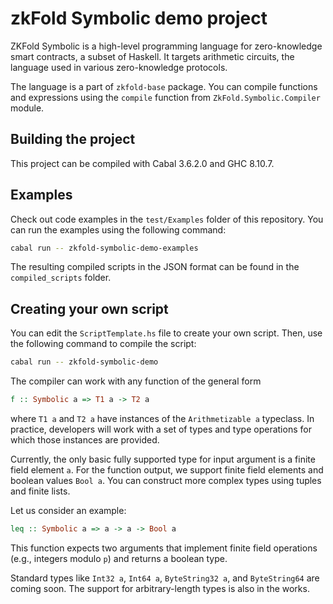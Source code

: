 # zkFold Symbolic demo project

ZKFold Symbolic is a high-level programming language for zero-knowledge smart contracts, a subset of Haskell. It targets arithmetic circuits, the language used in various zero-knowledge protocols.

The language is a part of `zkfold-base` package. You can compile functions and expressions using the `compile` function from `ZkFold.Symbolic.Compiler` module.

## Building the project

This project can be compiled with Cabal 3.6.2.0 and GHC 8.10.7.

## Examples

Check out code examples in the `test/Examples` folder of this repository. You can run the examples using the following command:

```bash
cabal run -- zkfold-symbolic-demo-examples
```

The resulting compiled scripts in the JSON format can be found in the `compiled_scripts` folder.

## Creating your own script

You can edit the `ScriptTemplate.hs` file to create your own script. Then, use the following command to compile the script:
```bash
cabal run -- zkfold-symbolic-demo
```

The compiler can work with any function of the general form
```Haskell
f :: Symbolic a => T1 a -> T2 a
```
where `T1 a` and `T2 a` have instances of the `Arithmetizable a` typeclass. In practice, developers will work with a set of types and type operations for which those instances are provided.

Currently, the only basic fully supported type for input argument is a finite field element `a`. For the function output, we support finite field elements and boolean values `Bool a`. You can construct more complex types using tuples and finite lists.

Let us consider an example:
```Haskell
leq :: Symbolic a => a -> a -> Bool a
```
This function expects two arguments that implement finite field operations (e.g., integers modulo `p`) and returns a boolean type.

Standard types like `Int32 a`, `Int64 a`, `ByteString32 a`, and `ByteString64` are coming soon. The support for arbitrary-length types is also in the works.